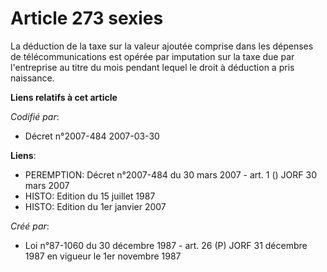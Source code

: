 # Article 273 sexies

La déduction de la taxe sur la valeur ajoutée comprise dans les dépenses de télécommunications est opérée par imputation sur
la taxe due par l'entreprise au titre du mois pendant lequel le droit à déduction a pris naissance.

**Liens relatifs à cet article**

_Codifié par_:

  - Décret n°2007-484 2007-03-30

**Liens**:

  - PEREMPTION: Décret n°2007-484 du 30 mars 2007 - art. 1 () JORF 30 mars 2007
  - HISTO: Edition du 15 juillet 1987
  - HISTO: Edition du 1er janvier 2007

_Créé par_:

  - Loi n°87-1060 du 30 décembre 1987 - art. 26 (P) JORF 31 décembre 1987 en vigueur le 1er novembre 1987

